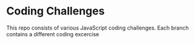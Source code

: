# Coding Challenges

This repo consists of various JavaScript coding challenges. Each branch contains a different coding excercise
